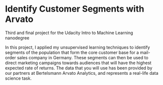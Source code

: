# Identify Customer Segments with Arvato 
Third and final project for the Udacity Intro to Machine Learning nanodegree

In this project, I applied my unsupervised learning techniques to identify segments
of the population that form the core customer base for a mail-order sales company in Germany. These segments can then be used to direct marketing campaigns towards audiences that will have the highest expected rate of returns. The data that you will use has been provided by our partners at Bertelsmann Arvato Analytics, and represents a real-life data science task.
